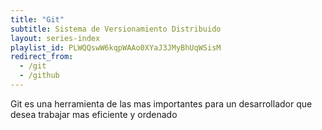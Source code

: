 ```yaml
---
title: "Git"
subtitle: Sistema de Versionamiento Distribuido
layout: series-index
playlist_id: PLWQQswW6kqpWAAo0XYaJ3JMyBhUqWSisM
redirect_from:
  - /git
  - /github
---
```


Git es una herramienta de las mas importantes para un desarrollador que desea trabajar mas eficiente y ordenado
